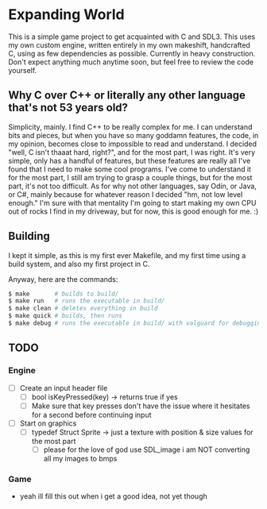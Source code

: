 # Expanding World

This is a simple game project to get acquainted with C and SDL3. This uses my own custom engine, written entirely in my own makeshift, handcrafted C, using as few dependencies as possible. Currently in heavy construction. Don't expect anything much anytime soon, but feel free to review the code yourself.

## Why C over C++ or literally any other language that's not 53 years old?

Simplicity, mainly. I find C++ to be really complex for me. I can understand bits and pieces, but when you have so many goddamn features, the code, in my opinion, becomes close to impossible to read and understand. I decided "well, C isn't thaaat hard, right?", and for the most part, I was right. It's very simple, only has a handful of features, but these features are really all I've found that I need to make some cool programs. I've come to understand it for the most part, I still am trying to grasp a couple things, but for the most part, it's not too difficult. As for why not other languages, say Odin, or Java, or C#, mainly because for whatever reason I decided "hm, not low level enough." I'm sure with that mentality I'm going to start making my own CPU out of rocks I find in my driveway, but for now, this is good enough for me. :)

## Building

I kept it simple, as this is my first ever Makefile, and my first time using a build system, and also my first project in C.

Anyway, here are the commands:

```bash
$ make       # builds to build/
$ make run   # runs the executable in build/
$ make clean # deletes everything in build
$ make quick # builds, then runs
$ make debug # runs the executable in build/ with valguard for debugging, requires valguard to use
```

## TODO

### Engine
- [ ] Create an input header file
    - [ ] bool isKeyPressed(key) -> returns true if yes
    - [ ] Make sure that key presses don't have the issue where it hesitates for a second before continuing input
- [ ] Start on graphics
    - [ ] typedef Struct Sprite -> just a texture with position & size values for the most part
        - [ ] please for the love of god use SDL_image i am NOT converting all my images to bmps

### Game
- yeah ill fill this out when i get a good idea, not yet though